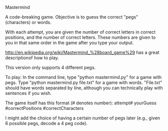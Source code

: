 Mastermind

A code-breaking game. Objective is to guess the correct "pegs" (characters) or words. 

With each attempt, you are given the number of correct letters in correct positions, and the number of correct letters. These numbers are given to you in that same order in the game after you type your output.

http://en.wikipedia.org/wiki/Mastermind_%28board_game%29 has a great descriptionof how to play.

This version only supports 4 different pegs.

To play:
In the command line, type "python mastermind.py" for a game with pegs. Type "python mastermind.py file.txt" for a game with words. "File.txt" should have words separated by line, although you can technically play with sentences if you wish.

The game itself has this format (# denotes number):
attempt# yourGuess #correctPositions #correctCharacters

I might add the choice of having a certain number of pegs later (e.g., given 6 possible pegs, decode a 4 peg code).
